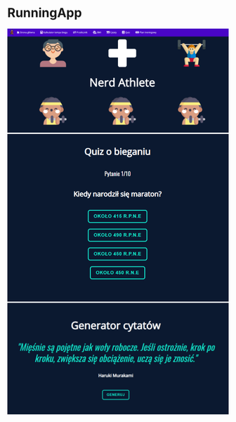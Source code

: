 # RunningApp


![Screenshot1](/src/running1.PNG)
![Screenshot2](/src/running2.PNG)
![Screenshot3](/src/running3.PNG)
